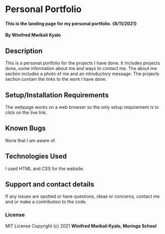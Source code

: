 # Personal Portfolio
#### This is the landing page for my personal portfolio. {8/11/2021}
#### By Winifred Mwikali Kyalo
## Description
This is a personal portfolio for the projects I have done. It includes projects done, some information about me and ways to contact me. The about me section includes a photo of me and an introductory message. The projects section contain the links to the work I have done.
## Setup/Installation Requirements
The webpage works on a web browser so the only setup requirement is to click on the live link.
## Known Bugs
None that I am aware of.
## Technologies Used
I used HTML and CSS for the website.
## Support and contact details
If any issues are spotted or have questions, ideas or concerns, contact me and or make a contribution to the code.
### License
MIT License
Copyright (c) 2021 
**Winifred Mwikali Kyalo, Moringa School**